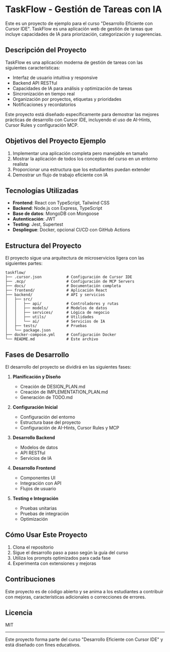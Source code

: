 # TaskFlow - Gestión de Tareas con IA

Este es un proyecto de ejemplo para el curso "Desarrollo Eficiente con Cursor IDE". TaskFlow es una aplicación web de gestión de tareas que incluye capacidades de IA para priorización, categorización y sugerencias.

## Descripción del Proyecto

TaskFlow es una aplicación moderna de gestión de tareas con las siguientes características:

- Interfaz de usuario intuitiva y responsive
- Backend API RESTful
- Capacidades de IA para análisis y optimización de tareas
- Sincronización en tiempo real
- Organización por proyectos, etiquetas y prioridades
- Notificaciones y recordatorios

Este proyecto está diseñado específicamente para demostrar las mejores prácticas de desarrollo con Cursor IDE, incluyendo el uso de AI-Hints, Cursor Rules y configuración MCP.

## Objetivos del Proyecto Ejemplo

1. Implementar una aplicación completa pero manejable en tamaño
2. Mostrar la aplicación de todos los conceptos del curso en un entorno realista
3. Proporcionar una estructura que los estudiantes puedan extender
4. Demostrar un flujo de trabajo eficiente con IA

## Tecnologías Utilizadas

- **Frontend**: React con TypeScript, Tailwind CSS
- **Backend**: Node.js con Express, TypeScript
- **Base de datos**: MongoDB con Mongoose
- **Autenticación**: JWT
- **Testing**: Jest, Supertest
- **Despliegue**: Docker, opcional CI/CD con GitHub Actions

## Estructura del Proyecto

El proyecto sigue una arquitectura de microservicios ligera con las siguientes partes:

```
taskflow/
├── .cursor.json           # Configuración de Cursor IDE
├── .mcp/                  # Configuración de MCP Servers
├── docs/                  # Documentación completa
├── frontend/              # Aplicación React
├── backend/               # API y servicios
│   ├── src/
│   │   ├── api/           # Controladores y rutas
│   │   ├── models/        # Modelos de datos
│   │   ├── services/      # Lógica de negocio
│   │   ├── utils/         # Utilidades
│   │   └── ai/            # Servicios de IA
│   ├── tests/             # Pruebas
│   └── package.json
├── docker-compose.yml     # Configuración Docker
└── README.md              # Este archivo
```

## Fases de Desarrollo

El desarrollo del proyecto se dividirá en las siguientes fases:

1. **Planificación y Diseño**
   - Creación de DESIGN_PLAN.md
   - Creación de IMPLEMENTATION_PLAN.md
   - Generación de TODO.md

2. **Configuración Inicial**
   - Configuración del entorno
   - Estructura base del proyecto
   - Configuración de AI-Hints, Cursor Rules y MCP

3. **Desarrollo Backend**
   - Modelos de datos
   - API RESTful
   - Servicios de IA

4. **Desarrollo Frontend**
   - Componentes UI
   - Integración con API
   - Flujos de usuario

5. **Testing e Integración**
   - Pruebas unitarias
   - Pruebas de integración
   - Optimización

## Cómo Usar Este Proyecto

1. Clona el repositorio
2. Sigue el desarrollo paso a paso según la guía del curso
3. Utiliza los prompts optimizados para cada fase
4. Experimenta con extensiones y mejoras

## Contribuciones

Este proyecto es de código abierto y se anima a los estudiantes a contribuir con mejoras, características adicionales o correcciones de errores.

## Licencia

MIT

---

Este proyecto forma parte del curso "Desarrollo Eficiente con Cursor IDE" y está diseñado con fines educativos.